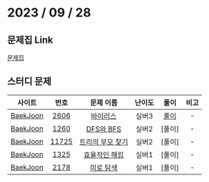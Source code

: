 # 2023 / 09 / 28

## 문제집 Link

[문제집](https://github.com/tony9402/baekjoon/tree/main/graph_traversal)

## 스터디 문제

|                사이트                |                      번호                      |                      문제 이름                       | 난이도 |  풀이  | 비고 |
| :----------------------------------: | :--------------------------------------------: | :--------------------------------------------------: | :----: | :----: | :--: |
| [BaekJoon](https://www.acmicpc.net/) | [2606](https://www.acmicpc.net/problem/2606) | [바이러스](https://www.acmicpc.net/problem/2606) | 실버3  | [풀이](../../../../BaekJoon/Solutions/2606_바이러스)|  -   |
| [BaekJoon](https://www.acmicpc.net/) |  [1260](https://www.acmicpc.net/problem/1260)  |     [DFS와 BFS](https://www.acmicpc.net/problem/1260)     | 실버2  | [풀이]|  -   |
| [BaekJoon](https://www.acmicpc.net/) | [11725](https://www.acmicpc.net/problem/11725) | [트리의 부모 찾기](https://www.acmicpc.net/problem/11725) | 실버2  | [풀이]|  -   |
| [BaekJoon](https://www.acmicpc.net/) |  [1325](https://www.acmicpc.net/problem/1325)  |     [효율적인 해킹](https://www.acmicpc.net/problem/1325)      | 실버1  | [풀이]|  -   |
| [BaekJoon](https://www.acmicpc.net/) |  [2178](https://www.acmicpc.net/problem/2178)  |    [미로 탐색](https://www.acmicpc.net/problem/2178)    | 실버1  | [풀이]|  -   |
